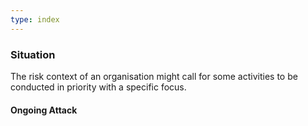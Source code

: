 ```yaml
---
type: index
---
```


### Situation

The risk context of an organisation might call for some activities to be conducted in priority with a specific focus.

#### Ongoing Attack
